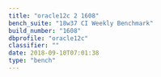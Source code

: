 ```yaml
---
title: "oracle12c 2 1608"
bench_suite: "18w37 CI Weekly Benchmark"
build_number: "1608"
dbprofile: "oracle12c"
classifier: ""
date: 2018-09-10T07:01:38
type: "bench"
---
```

